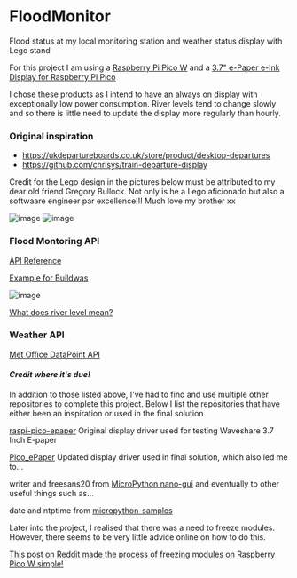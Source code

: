 # FloodMonitor

Flood status at my local monitoring station and weather status display with Lego stand

For this project I am using a [Raspberry Pi Pico W](https://thepihut.com/products/raspberry-pi-pico-w) and a 
[3.7" e-Paper e-Ink Display for Raspberry Pi Pico](https://thepihut.com/products/3-7-e-paper-e-ink-display-for-raspberry-pi-pico-480x280)

I chose these products as I intend to have an always on display with exceptionally low power consumption. River levels tend to change slowly and so there is little need to update the display more regularly than hourly.

### Original inspiration
  - https://ukdepartureboards.co.uk/store/product/desktop-departures
  - https://github.com/chrisys/train-departure-display

Credit for the Lego design in the pictures below must be attributed to my dear old friend Gregory Bullock. Not only is he a Lego aficionado but also a softwaare engineer par excellence!!! Much love my brother xx

![image](https://github.com/AgentK88/FloodMonitor/assets/8092108/8a924553-7ce9-4103-8626-942335b9cb91)
![image](https://github.com/AgentK88/FloodMonitor/assets/8092108/596b60bb-663c-47b2-974e-11015d392282)

### Flood Montoring API

[API Reference](https://environment.data.gov.uk/flood-monitoring/doc/reference#5dfx)

[Example for Buildwas](https://check-for-flooding.service.gov.uk/station/2058)

![image](https://github.com/AgentK88/FloodMonitor/assets/8092108/0fd09931-74ba-49fa-9f05-2e038ec900ec)

[What does river level mean?](https://check-for-flooding.service.gov.uk/how-we-measure-river-sea-groundwater-levels)

### Weather API

[Met Office DataPoint API](https://www.metoffice.gov.uk/services/data/datapoint/getting-started)


#### *Credit where it's due!*

In addition to those listed above, I've had to find and use multiple other repositories to complete this project. Below I list the repositories that have either been an inspiration or used in the final solution

[raspi-pico-epaper](https://github.com/CoenTempelaars/raspi-pico-epaper)
Original display driver used for testing Waveshare 3.7 Inch E-paper

[Pico_ePaper](https://github.com/phoreglad/pico-epaper)
Updated display driver used in final solution, which also led me to...

writer and freesans20 from [MicroPython nano-gui](https://github.com/peterhinch/micropython-nano-gui)
and eventually to other useful things such as...

date and ntptime from [micropython-samples](https://github.com/peterhinch/micropython-samples)

Later into the project, I realised that there was a need to freeze modules. However, there seems to be very little advice online on how to do this.

[This post on Reddit made the process of freezing modules on Raspberry Pico W simple!](https://www.reddit.com/r/raspberrypipico/comments/1endjfd/quick_tutorialinstructions_on_how_to_freeze/)
